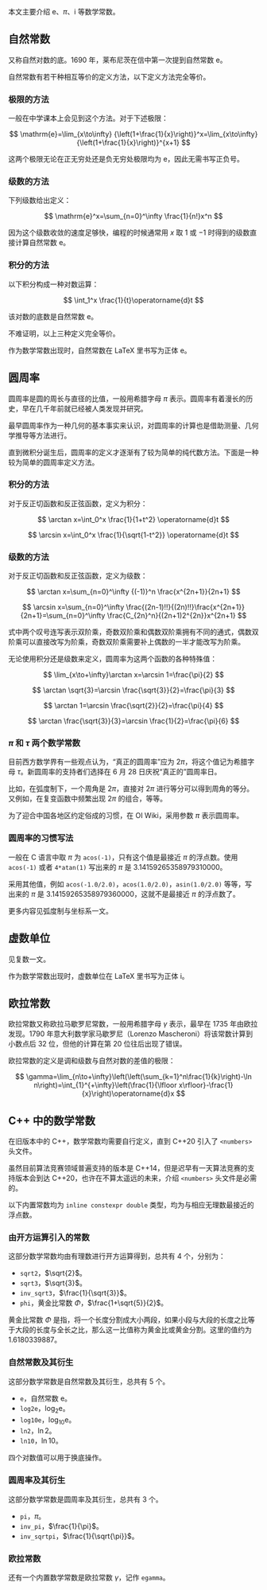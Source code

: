 本文主要介绍 $\mathrm{e}$、$\pi$、$\mathrm{i}$ 等数学常数。

## 自然常数

又称自然对数的底。1690 年，莱布尼茨在信中第一次提到自然常数 $\mathrm{e}$。

自然常数有若干种相互等价的定义方法，以下定义方法完全等价。

### 极限的方法

一般在中学课本上会见到这个方法。对于下述极限：

$$
\mathrm{e}=\lim_{x\to\infty} {\left(1+\frac{1}{x}\right)}^x=\lim_{x\to\infty} {\left(1+\frac{1}{x}\right)}^{x+1}
$$

这两个极限无论在正无穷处还是负无穷处极限均为 $\mathrm{e}$，因此无需书写正负号。

### 级数的方法

下列级数给出定义：

$$
\mathrm{e}^x=\sum_{n=0}^\infty \frac{1}{n!}x^n
$$

因为这个级数收敛的速度足够快，编程的时候通常用 $x$ 取 $1$ 或 $-1$ 时得到的级数直接计算自然常数 $\mathrm{e}$。

### 积分的方法

以下积分构成一种对数运算：

$$
\int_1^x \frac{1}{t}\operatorname{d}t
$$

该对数的底数是自然常数 $\mathrm{e}$。

不难证明，以上三种定义完全等价。

作为数学常数出现时，自然常数在 LaTeX 里书写为正体 $\mathrm{e}$。

## 圆周率

圆周率是圆的周长与直径的比值，一般用希腊字母 $\pi$ 表示。圆周率有着漫长的历史，早在几千年前就已经被人类发现并研究。

最早圆周率作为一种几何的基本事实来认识，对圆周率的计算也是借助测量、几何学推导等方法进行。

直到微积分诞生后，圆周率的定义才逐渐有了较为简单的纯代数方法。下面是一种较为简单的圆周率定义方法。

### 积分的方法

对于反正切函数和反正弦函数，定义为积分：

$$
\arctan x=\int_0^x \frac{1}{1+t^2} \operatorname{d}t
$$

$$
\arcsin x=\int_0^x \frac{1}{\sqrt{1-t^2}} \operatorname{d}t
$$

### 级数的方法

对于反正切函数和反正弦函数，定义为级数：

$$
\arctan x=\sum_{n=0}^\infty {(-1)}^n \frac{x^{2n+1}}{2n+1}
$$

$$
\arcsin x=\sum_{n=0}^\infty \frac{(2n-1)!!}{(2n)!!}\frac{x^{2n+1}}{2n+1}=\sum_{n=0}^\infty \frac{C_{2n}^n}{(2n+1)2^{2n}}x^{2n+1}
$$

式中两个叹号连写表示双阶乘，奇数双阶乘和偶数双阶乘拥有不同的通式，偶数双阶乘可以直接改写为阶乘，奇数双阶乘需要补上偶数的一半才能改写为阶乘。

无论使用积分还是级数来定义，圆周率为这两个函数的各种特殊值：

$$
\lim_{x\to+\infty}\arctan x=\arcsin 1=\frac{\pi}{2}
$$

$$
\arctan \sqrt{3}=\arcsin \frac{\sqrt{3}}{2}=\frac{\pi}{3}
$$

$$
\arctan 1=\arcsin \frac{\sqrt{2}}{2}=\frac{\pi}{4}
$$

$$
\arctan \frac{\sqrt{3}}{3}=\arcsin \frac{1}{2}=\frac{\pi}{6}
$$

### $\pi$ 和 $\tau$ 两个数学常数

目前西方数学界有一些观点认为，“真正的圆周率”应为 $2\pi$，将这个值记为希腊字母 $\tau$。新圆周率的支持者们选择在 6 月 28 日庆祝“真正的”圆周率日。

比如，在弧度制下，一个周角是 $2\pi$，直接对 $2\pi$ 进行等分可以得到周角的等分。又例如，在复变函数中频繁出现 $2\pi$ 的组合，等等。

为了迎合中国各地区约定俗成的习惯，在 OI Wiki，采用参数 $\pi$ 表示圆周率。

### 圆周率的习惯写法

一般在 C 语言中取 $\pi$ 为 `acos(-1)`，只有这个值是最接近 $\pi$ 的浮点数。使用 `acos(-1)` 或者 `4*atan(1)` 写出来的 $\pi$ 是 $3.14159265358979310000$。

采用其他值，例如 `acos(-1.0/2.0)`，`acos(1.0/2.0)`，`asin(1.0/2.0)` 等等，写出来的 $\pi$ 是 $3.14159265358979360000$，这就不是最接近 $\pi$ 的浮点数了。

更多内容见弧度制与坐标系一文。

## 虚数单位

见复数一文。

作为数学常数出现时，虚数单位在 LaTeX 里书写为正体 $\mathrm{i}$。

## 欧拉常数

欧拉常数又称欧拉马歇罗尼常数，一般用希腊字母 $\gamma$ 表示，最早在 1735 年由欧拉发现。1790 年意大利数学家马歇罗尼（Lorenzo Mascheroni）将该常数计算到小数点后 32 位，但他的计算在第 20 位往后出现了错误。

欧拉常数的定义是调和级数与自然对数的差值的极限：

$$
\gamma=\lim_{n\to+\infty}\left(\left(\sum_{k=1}^n\frac{1}{k}\right)-\ln n\right)=\int_{1}^{+\infty}\left(\frac{1}{\lfloor x\rfloor}-\frac{1}{x}\right)\operatorname{d}x
$$

## C++ 中的数学常数

在旧版本中的 C++，数学常数均需要自行定义，直到 C++20 引入了 `<numbers>` 头文件。

虽然目前算法竞赛领域普遍支持的版本是 C++14，但是迟早有一天算法竞赛的支持版本会到达 C++20，也许在不算太遥远的未来，介绍 `<numbers>` 头文件是必需的。

以下内置常数均为 `inline constexpr double` 类型，均为与相应无理数最接近的浮点数。

### 由开方运算引入的常数

这部分数学常数均由有理数进行开方运算得到，总共有 $4$ 个，分别为：

- `sqrt2`，$\sqrt{2}$。
- `sqrt3`，$\sqrt{3}$。
- `inv_sqrt3`，$\frac{1}{\sqrt{3}}$。
- `phi`，黄金比常数 $\Phi$，$\frac{1+\sqrt{5}}{2}$。

黄金比常数 $\Phi$ 是指，将一个长度分割成大小两段，如果小段与大段的长度之比等于大段的长度与全长之比，那么这一比值称为黄金比或黄金分割。这里的值约为 $1.6180339887$。

### 自然常数及其衍生

这部分数学常数是自然常数及其衍生，总共有 5 个。

- `e`，自然常数 $\mathrm{e}$。
- `log2e`，$\log_2 \mathrm{e}$。
- `log10e`，$\log_{10} \mathrm{e}$。
- `ln2`，$\ln 2$。
- `ln10`，$\ln 10$。

四个对数值可以用于换底操作。

### 圆周率及其衍生

这部分数学常数是圆周率及其衍生，总共有 3 个。

- `pi`，$\pi$。
- `inv_pi`，$\frac{1}{\pi}$。
- `inv_sqrtpi`，$\frac{1}{\sqrt{\pi}}$。

### 欧拉常数

还有一个内置数学常数是欧拉常数 $\gamma$，记作 `egamma`。
